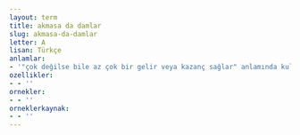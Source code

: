 ```yaml
---
layout: term
title: akmasa da damlar
slug: akmasa-da-damlar
letter: A
lisan: Türkçe
anlamlar:
- '"çok değilse bile az çok bir gelir veya kazanç sağlar" anlamında kullanılan bir söz'
ozellikler:
- - ''
ornekler:
- - ''
orneklerkaynak:
- - ''
---
```


